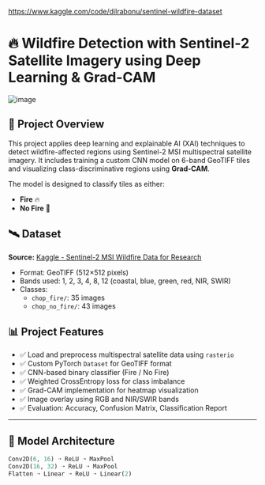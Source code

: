 https://www.kaggle.com/code/dilrabonu/sentinel-wildfire-dataset
# 🔥 Wildfire Detection with Sentinel-2 Satellite Imagery using Deep Learning & Grad-CAM

![image](https://github.com/user-attachments/assets/cbb5cbaa-4008-42f3-9e69-e38215b73c1f)


## 📌 Project Overview

This project applies deep learning and explainable AI (XAI) techniques to detect wildfire-affected regions using Sentinel-2 MSI multispectral satellite imagery. It includes training a custom CNN model on 6-band GeoTIFF tiles and visualizing class-discriminative regions using **Grad-CAM**.

The model is designed to classify tiles as either:
- **Fire** 🔥
- **No Fire** 🧊

## 🛰️ Dataset

**Source:** [Kaggle - Sentinel-2 MSI Wildfire Data for Research](https://www.kaggle.com/datasets/sentinel-2-msi-wildfire-data-for-research)

- Format: GeoTIFF (512×512 pixels)
- Bands used: 1, 2, 3, 4, 8, 12 (coastal, blue, green, red, NIR, SWIR)
- Classes:
  - `chop_fire/`: 35 images
  - `chop_no_fire/`: 43 images

## 📊 Project Features

- ✅ Load and preprocess multispectral satellite data using `rasterio`
- ✅ Custom PyTorch `Dataset` for GeoTIFF format
- ✅ CNN-based binary classifier (Fire / No Fire)
- ✅ Weighted CrossEntropy loss for class imbalance
- ✅ Grad-CAM implementation for heatmap visualization
- ✅ Image overlay using RGB and NIR/SWIR bands
- ✅ Evaluation: Accuracy, Confusion Matrix, Classification Report

---

## 🧠 Model Architecture

```python
Conv2D(6, 16) ➝ ReLU ➝ MaxPool  
Conv2D(16, 32) ➝ ReLU ➝ MaxPool  
Flatten ➝ Linear ➝ ReLU ➝ Linear(2)
